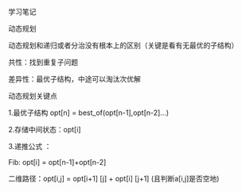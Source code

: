 学习笔记

动态规划

动态规划和递归或者分治没有根本上的区别（关键是看有无最优的子结构）

共性：找到重复子问题

差异性：最优子结构，中途可以淘汰次优解

动态规划关键点

1.最优子结构 opt[n] = best_of(opt[n-1],opt[n-2]...)

2.存储中间状态：opt[i]

3.递推公式 ：

Fib: opt[i] = opt[n-1]+opt[n-2]

二维路径：opt[i,j] = opt[i+1] [j] + opt[i] [j+1] (且判断a[i,j]是否空地)


